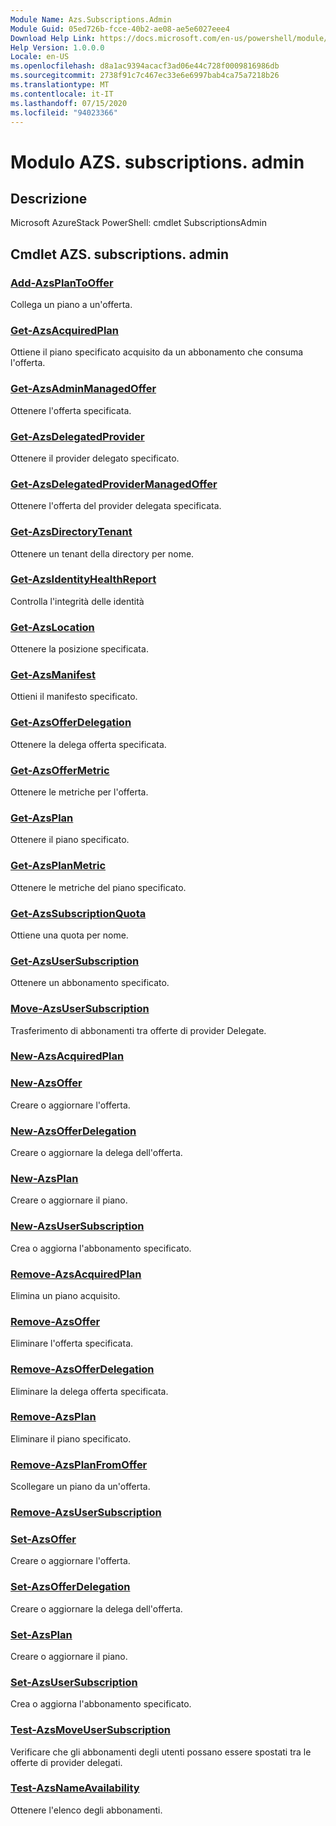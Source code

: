 ```yaml
---
Module Name: Azs.Subscriptions.Admin
Module Guid: 05ed726b-fcce-40b2-ae08-ae5e6027eee4
Download Help Link: https://docs.microsoft.com/en-us/powershell/module/azs.subscriptions.admin
Help Version: 1.0.0.0
Locale: en-US
ms.openlocfilehash: d8a1ac9394acacf3ad06e44c728f0009816986db
ms.sourcegitcommit: 2738f91c7c467ec33e6e6997bab4ca75a7218b26
ms.translationtype: MT
ms.contentlocale: it-IT
ms.lasthandoff: 07/15/2020
ms.locfileid: "94023366"
---
```

# Modulo AZS. subscriptions. admin
## Descrizione
Microsoft AzureStack PowerShell: cmdlet SubscriptionsAdmin

## Cmdlet AZS. subscriptions. admin
### [Add-AzsPlanToOffer](Add-AzsPlanToOffer.md)
Collega un piano a un'offerta.

### [Get-AzsAcquiredPlan](Get-AzsAcquiredPlan.md)
Ottiene il piano specificato acquisito da un abbonamento che consuma l'offerta.

### [Get-AzsAdminManagedOffer](Get-AzsAdminManagedOffer.md)
Ottenere l'offerta specificata.

### [Get-AzsDelegatedProvider](Get-AzsDelegatedProvider.md)
Ottenere il provider delegato specificato.

### [Get-AzsDelegatedProviderManagedOffer](Get-AzsDelegatedProviderManagedOffer.md)
Ottenere l'offerta del provider delegata specificata.

### [Get-AzsDirectoryTenant](Get-AzsDirectoryTenant.md)
Ottenere un tenant della directory per nome.

### [Get-AzsIdentityHealthReport](Get-AzsIdentityHealthReport.md)
Controlla l'integrità delle identità

### [Get-AzsLocation](Get-AzsLocation.md)
Ottenere la posizione specificata.

### [Get-AzsManifest](Get-AzsManifest.md)
Ottieni il manifesto specificato.

### [Get-AzsOfferDelegation](Get-AzsOfferDelegation.md)
Ottenere la delega offerta specificata.

### [Get-AzsOfferMetric](Get-AzsOfferMetric.md)
Ottenere le metriche per l'offerta.

### [Get-AzsPlan](Get-AzsPlan.md)
Ottenere il piano specificato.

### [Get-AzsPlanMetric](Get-AzsPlanMetric.md)
Ottenere le metriche del piano specificato.

### [Get-AzsSubscriptionQuota](Get-AzsSubscriptionQuota.md)
Ottiene una quota per nome.

### [Get-AzsUserSubscription](Get-AzsUserSubscription.md)
Ottenere un abbonamento specificato.

### [Move-AzsUserSubscription](Move-AzsUserSubscription.md)
Trasferimento di abbonamenti tra offerte di provider Delegate.

### [New-AzsAcquiredPlan](New-AzsAcquiredPlan.md)


### [New-AzsOffer](New-AzsOffer.md)
Creare o aggiornare l'offerta.

### [New-AzsOfferDelegation](New-AzsOfferDelegation.md)
Creare o aggiornare la delega dell'offerta.

### [New-AzsPlan](New-AzsPlan.md)
Creare o aggiornare il piano.

### [New-AzsUserSubscription](New-AzsUserSubscription.md)
Crea o aggiorna l'abbonamento specificato.

### [Remove-AzsAcquiredPlan](Remove-AzsAcquiredPlan.md)
Elimina un piano acquisito.

### [Remove-AzsOffer](Remove-AzsOffer.md)
Eliminare l'offerta specificata.

### [Remove-AzsOfferDelegation](Remove-AzsOfferDelegation.md)
Eliminare la delega offerta specificata.

### [Remove-AzsPlan](Remove-AzsPlan.md)
Eliminare il piano specificato.

### [Remove-AzsPlanFromOffer](Remove-AzsPlanFromOffer.md)
Scollegare un piano da un'offerta.

### [Remove-AzsUserSubscription](Remove-AzsUserSubscription.md)


### [Set-AzsOffer](Set-AzsOffer.md)
Creare o aggiornare l'offerta.

### [Set-AzsOfferDelegation](Set-AzsOfferDelegation.md)
Creare o aggiornare la delega dell'offerta.

### [Set-AzsPlan](Set-AzsPlan.md)
Creare o aggiornare il piano.

### [Set-AzsUserSubscription](Set-AzsUserSubscription.md)
Crea o aggiorna l'abbonamento specificato.

### [Test-AzsMoveUserSubscription](Test-AzsMoveUserSubscription.md)
Verificare che gli abbonamenti degli utenti possano essere spostati tra le offerte di provider delegati.

### [Test-AzsNameAvailability](Test-AzsNameAvailability.md)
Ottenere l'elenco degli abbonamenti.


